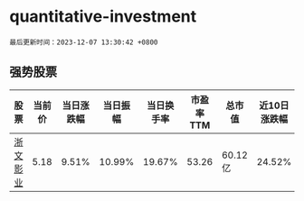 # quantitative-investment

`最后更新时间：2023-12-07 13:30:42 +0800`

## 强势股票

|股票|当前价|当日涨跌幅|当日振幅|当日换手率|市盈率TTM|总市值|近10日涨跌幅|
|----|----|----|----|----|----|----|----|
|[浙文影业](https://xueqiu.com/S/SH601599)|5.18|9.51%|10.99%|19.67%|53.26|60.12亿|24.52%|
